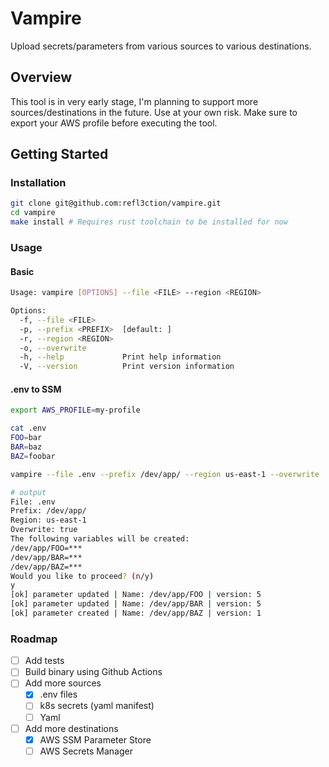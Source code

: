 # Vampire

Upload secrets/parameters from various sources to various destinations.

## Overview

This tool is in very early stage, I'm planning to support more sources/destinations in the future. Use at your own risk.
Make sure to export your AWS profile before executing the tool.

## Getting Started

### Installation

```bash
git clone git@github.com:refl3ction/vampire.git
cd vampire
make install # Requires rust toolchain to be installed for now
```

### Usage

#### Basic

```bash
Usage: vampire [OPTIONS] --file <FILE> --region <REGION>

Options:
  -f, --file <FILE>
  -p, --prefix <PREFIX>  [default: ]
  -r, --region <REGION>
  -o, --overwrite
  -h, --help             Print help information
  -V, --version          Print version information
```

#### .env to SSM

```bash
export AWS_PROFILE=my-profile

cat .env
FOO=bar
BAR=baz
BAZ=foobar

vampire --file .env --prefix /dev/app/ --region us-east-1 --overwrite

# output
File: .env
Prefix: /dev/app/
Region: us-east-1
Overwrite: true
The following variables will be created:
/dev/app/FOO=***
/dev/app/BAR=***
/dev/app/BAZ=***
Would you like to proceed? (n/y)
y
[ok] parameter updated | Name: /dev/app/FOO | version: 5
[ok] parameter updated | Name: /dev/app/BAR | version: 5
[ok] parameter created | Name: /dev/app/BAZ | version: 1
```

### Roadmap

- [ ] Add tests
- [ ] Build binary using Github Actions
- [ ] Add more sources
  - [x] .env files
  - [ ] k8s secrets (yaml manifest)
  - [ ] Yaml
- [ ] Add more destinations
  - [x] AWS SSM Parameter Store
  - [ ] AWS Secrets Manager
